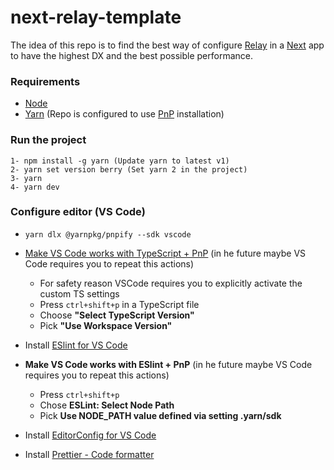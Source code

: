 # next-relay-template

The idea of this repo is to find the best way of configure [Relay](https://relay.dev/) in a [Next](https://nextjs.org/) app to have the highest DX and the best possible performance.

### Requirements

- [Node](https://nodejs.org/en/)
- [Yarn](https://yarnpkg.com/) (Repo is configured to use [PnP](https://yarnpkg.com/features/pnp) installation)

### Run the project

    1- npm install -g yarn (Update yarn to latest v1)
    2- yarn set version berry (Set yarn 2 in the project)
    3- yarn
    4- yarn dev

### Configure editor (VS Code)

* `yarn dlx @yarnpkg/pnpify --sdk vscode`

* [Make VS Code works with TypeScript + PnP](https://yarnpkg.com/getting-started/editor-sdks#vscode) (in he future maybe VS Code requires you to repeat this actions)
    
    * For safety reason VSCode requires you to explicitly activate the custom TS settings
    * Press `ctrl+shift+p` in a TypeScript file
    * Choose **"Select TypeScript Version"**
    * Pick **"Use Workspace Version"**
* Install [ESlint for VS Code](https://marketplace.visualstudio.com/items?itemName=dbaeumer.vscode-eslint)

* **Make VS Code works with ESlint + PnP** (in he future maybe VS Code requires you to repeat this actions)
    * Press `ctrl+shift+p`
    * Chose **ESLint: Select Node Path**
    * Pick **Use NODE_PATH value defined via setting .yarn/sdk**


* Install [EditorConfig for VS Code](https://marketplace.visualstudio.com/items?itemName=EditorConfig.EditorConfig)

* Install [Prettier - Code formatter](https://marketplace.visualstudio.com/items?itemName=esbenp.prettier-vscode)